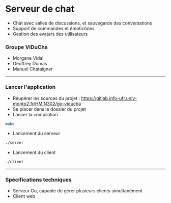 # Serveur de chat
* Chat avec salles de discussions, et sauvegarde des conversations
* Support de commandes et émoticônes
* Gestion des avatars des utilisateurs

### Groupe ViDuCha

* Morgane Vidal
* Geoffrey Dumas
* Manuel Chataigner

---

### Lancer l'application

* Réupérer les sources du projet : https://gitlab.info-ufr.univ-montp2.fr/HMIN302/go-viducha
* Se placer dans le dossier du projet
* Lancer la compilation
```bash
make
```

* Lancement du serveur
```bash
./server
```

* Lancement du client
```bash
./client
```

---

### Spécifications techniques

* Serveur Go, capable de gérer plusieurs clients simultanément
* Client web


